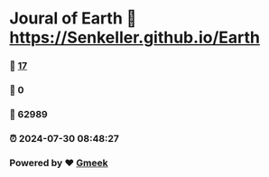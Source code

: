 # Joural of Earth :link: https://Senkeller.github.io/Earth 
### :page_facing_up: [17](https://Senkeller.github.io/Earth/tag.html) 
### :speech_balloon: 0 
### :hibiscus: 62989 
### :alarm_clock: 2024-07-30 08:48:27 
### Powered by :heart: [Gmeek](https://github.com/Meekdai/Gmeek)
